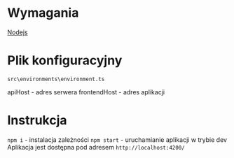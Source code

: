 # Wymagania
[Nodejs](https://nodejs.org/en/)

# Plik konfiguracyjny
  `src\environments\environment.ts`

  apiHost - adres serwera
  frontendHost - adres aplikacji

# Instrukcja
`npm i` - instalacja zależności
`npm start` - uruchamianie aplikacji w trybie dev
Aplikacja jest dostępna pod adresem `http://localhost:4200/`